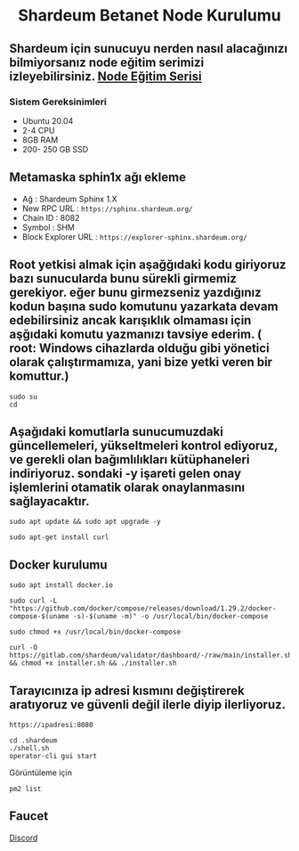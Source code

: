 <h1 align="center">Shardeum Betanet Node Kurulumu

## Shardeum için sunucuyu nerden nasıl alacağınızı bilmiyorsanız node eğitim serimizi izleyebilirsiniz. [Node Eğitim Serisi](https://www.youtube.com/playlist?list=PLKxGUfdcj7MVXls2OvTpwx6CnpVJN685w)


### Sistem Gereksinimleri
 - Ubuntu 20.04
 - 2-4 CPU
 - 8GB RAM
 - 200- 250 GB SSD

## Metamaska sphin1x ağı ekleme
- Ağ : Shardeum Sphinx 1.X
- New RPC URL : ``` https://sphinx.shardeum.org/ ```
- Chain ID : 8082
- Symbol : SHM
- Block Explorer URL : ``` https://explorer-sphinx.shardeum.org/ ```


 ## Root yetkisi almak için aşağğıdaki kodu giriyoruz bazı sunucularda bunu sürekli girmemiz gerekiyor. eğer bunu girmezseniz yazdığınız kodun başına sudo komutunu yazarkata devam edebilirsiniz ancak karışıklık olmaması için aşğıdaki komutu yazmanızı tavsiye ederim. ( root: Windows cihazlarda olduğu gibi yönetici olarak çalıştırmamıza, yani bize yetki veren bir komuttur.)
  ```
  sudo su
  cd
  ```

## Aşağıdaki komutlarla sunucumuzdaki güncellemeleri, yükseltmeleri kontrol ediyoruz, ve gerekli olan bağımlılıkları kütüphaneleri indiriyoruz. sondaki -y işareti gelen onay işlemlerini otamatik olarak onaylanmasını sağlayacaktır.

  ```
 sudo apt update && sudo apt upgrade -y

  ```
  ```
sudo apt-get install curl
  ```
## Docker kurulumu
```
sudo apt install docker.io
```
```
sudo curl -L "https://github.com/docker/compose/releases/download/1.29.2/docker-compose-$(uname -s)-$(uname -m)" -o /usr/local/bin/docker-compose
```
```
sudo chmod +x /usr/local/bin/docker-compose
```
```
curl -O https://gitlab.com/shardeum/validator/dashboard/-/raw/main/installer.sh && chmod +x installer.sh && ./installer.sh
```
## Tarayıcınıza ip adresi kısmını değiştirerek aratıyoruz ve güvenli değil ilerle diyip ilerliyoruz.
```
https://ıpadresi:8080
```

```
cd .shardeum
./shell.sh
operator-cli gui start
```
Görüntüleme için 
```
pm2 list
```

## Faucet

[Discord](https://discord.gg/shardeum)

